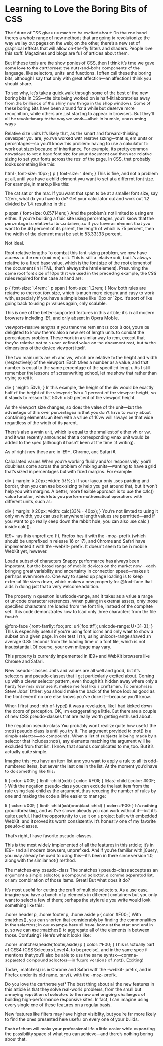 # Learning to Love the Boring Bits of CSS

The future of CSS gives us much to be excited about: On the one hand, there’s a whole range of new methods that are going to revolutionize the way we lay out pages on the web; on the other, there’s a new set of graphical effects that will allow on-the-fly filters and shaders. People love this stuff. Magazines and blogs are full of articles about them.

But if these tools are the show ponies of CSS, then I think it’s time we gave some love to the carthorses: the nuts-and-bolts components of the language, like selectors, units, and functions. I often call these the boring bits, although I say that only with great affection—an affection I think you should share.

To see why, let’s take a quick walk through some of the best of the new boring bits in CSS—the bits being worked on in half-lit laboratories away from the brilliance of the shiny new things in the shop windows. Some of these boring bits have been around for a while but deserve more recognition, while others are just starting to appear in browsers. But they’ll all be revolutionary to the way we work—albeit in humble, unassuming ways.

Relative size units
It’s likely that, as the smart and forward-thinking developer you are, you’ve worked with relative sizing—that is, em units or percentages—so you’ll know this problem: having to use a calculator to work out sizes because of inheritance. For example, it’s pretty common nowadays to set a base font size for your document and then use relative sizing to set your fonts across the rest of the page. In CSS, that probably looks something like this:

html { font-size: 10px; }
p { font-size: 1.4em; }
This is fine, and not a problem at all, until you have a child element you want to set at a different font size. For example, in markup like this:

The cat sat on the <span>mat</span>.
If you want that span to be at a smaller font size, say 1.2em, what do you have to do? Get your calculator out and work out 1.2 divided by 1.4, resulting in this:

p span { font-size: 0.85714em; }
And the problem’s not limited to using em either. If you’re building a fluid site using percentages, you’ll know that the percentage is relative to its container; so if you have an element that you want to be 40 percent of its parent, the length of which is 75 percent, then the width of the element must be set to 53.33333 percent.

Not ideal.

Root-relative lengths
To combat this font-sizing problem, we now have access to the rem (root em) unit. This is still a relative unit, but it’s always relative to a fixed base value, which is the font size of the root element of the document (in HTML, that’s always the html element). Presuming the same root font size of 10px that we used in the preceding example, the CSS rules required for the case at hand are:

p { font-size: 1.4rem; }
p span { font-size: 1.2rem; }
Now both rules are relative to the root font size, which is much more elegant and easy to work with, especially if you have a simple base like 10px or 12px. It’s sort of like going back to using px values again, only scalable.

This is one of the better-supported features in this article; it’s in all modern browsers including IE9, and only absent in Opera Mobile.

Viewport-relative lengths
If you think the rem unit is cool (I do), you’ll be delighted to know there’s also a new set of length units to combat the percentages problem. These work in a similar way to rem, except that they’re relative not to a user-defined value on the document root, but to the dimensions of the device viewport itself.

The two main units are vh and vw, which are relative to the height and width (respectively) of the viewport. Each takes a number as a value, and that number is equal to the same percentage of the specified length. As I still remember the lessons of screenwriting school, let me show that rather than trying to tell it:

div { height: 50vh; }
In this example, the height of the div would be exactly half of the height of the viewport; 1vh = 1 percent of the viewport height, so it stands to reason that 50vh = 50 percent of the viewport height.

As the viewport size changes, so does the value of the unit—but the advantage of this over percentages is that you don’t have to worry about containing elements: an item with a value of 10vw will always be that wide regardless of the width of its parent.

There’s also a vmin unit, which is equal to the smallest of either vh or vw, and it was recently announced that a corresponding vmax unit would be added to the spec (although it hasn’t been at the time of writing).

As of right now these are in IE9+, Chrome, and Safari 6.

Calculated values
When you’re working fluidly and/or responsively, you’ll doubtless come across the problem of mixing units—wanting to have a grid that’s sized in percentages but with fixed margins. For example:

div {
  margin: 0 20px;
  width: 33%; 
}
If your layout only uses padding and border, then you can use box-sizing to help you get around that, but it won’t help you with margins. A better, more flexible approach is to use the calc() value function, which lets you perform mathematical operations with different units, such as:

div {
  margin: 0 20px;
  width: calc(33% - 40px);
}
You’re not limited to using it only on width; you can use it anywhere length values are permitted—and if you want to go really deep down the rabbit hole, you can also use calc() inside calc().

IE9+ has this unprefixed (!), Firefox has it with the -moz- prefix (which should be unprefixed in release 16 or 17), and Chrome and Safari have implemented it with the -webkit- prefix. It doesn't seem to be in mobile WebKit yet, however.

Load a subset of characters
Snappy performance has always been important, but the broad range of mobile devices on the market now—each bringing great variability and uncertainty in connection speed—makes it perhaps even more so. One way to speed up page loading is to keep external file sizes down, which makes a new property for @font-face that aids in doing just that a very welcome addition.

The property in question is unicode-range, and it takes as a value a range of unicode character references. When pulling in external assets, only those specified characters are loaded from the font file, instead of the complete set. This code demonstrates how to load only three characters from the file foo.ttf:

@font-face {
  font-family: foo;
  src: url('foo.ttf');
  unicode-range: U+31-33;
}
This is especially useful if you’re using font icons and only want to show a subset on a given page. In one test I ran, using unicode-range shaved an average 0.85 seconds from the loading time of a font file, which is not insubstantial. Of course, your own mileage may vary.

This property is currently implemented in IE9+ and WebKit browsers like Chrome and Safari.

New pseudo-classes
Units and values are all well and good, but it’s selectors and pseudo-classes that I get particularly excited about. Coming up with a clever selector pattern, even though it’s hidden away where only a hardy few may ever see it, makes me feel like a craftsman. To paraphrase Steve Jobs’ father: you should make the back of the fence look as good as the front even if no one else knows you’ve done it—because you’ll know.

When I first used :nth-of-type() it was a revelation, like I had kicked down the doors of perception. OK, I’m exaggerating a little. But there are a couple of new CSS pseudo-classes that are really worth getting enthused about.

The negation pseudo-class
You probably won’t realize quite how useful the :not() pseudo-class is until you try it. The argument provided to :not() is a simple selector—no compounds. When a list of subjects is being made by a selector that includes :not(), any elements matching the argument will be excluded from that list. I know, that sounds complicated to me, too. But it’s actually quite simple.

Imagine this: you have an item list and you want to apply a rule to all its odd-numbered items, but never the last one in the list. At the moment you’d have to do something like this:

li { color: #00F; }
li:nth-child(odd) { color: #F00; }
li:last-child { color: #00F; } 
With the negation pseudo-class you can exclude the last item from the rule using :last-child as the argument, thus reducing the number of rules by one and making the code a little easier to manage:

li { color: #00F; }
li:nth-child(odd):not(:last-child) { color: #F00; }
It’s nothing groundbreaking, and as I’ve shown already you can work without it—but it’s quite useful. I had the opportunity to use it on a project built with embedded WebKit, and it proved its worth consistently. It’s honestly one of my favorite pseudo-classes.

That’s right, I have favorite pseudo-classes.

This is the most widely implemented of all the features in this article; it’s in IE9+ and all modern browsers, unprefixed. And if you’re familiar with jQuery, you may already be used to using this—it’s been in there since version 1.0, along with the similar not() method.

The matches-any pseudo-class
The :matches() pseudo-class accepts as an argument a simple selector, a compound selector, a comma separated list, or any combination of those items. Great! But what does it do?

It’s most useful for cutting the cruft of multiple selectors. As a use case, imagine you have a bunch of p elements in different containers but you only want to select a few of them; perhaps the style rule you write would look something like this:

.home header p,
.home footer p,
.home aside p {
  color: #F00;
}
With :matches(), you can shorten that considerably by finding the commonalities in the selectors; in our example here all have .home at the start and end in p, so we can use :matches() to aggregate all of the elements in between those. Confusing? Here’s what it looks like:

.home :matches(header,footer,aside) p { color: #F00; }
This is actually part of CSS4 (CSS Selectors Level 4, to be precise), and in the same spec it mentions that you’ll also be able to use the same syntax—comma-separated compound selectors—in future versions of :not(). Exciting!

Today, :matches() is in Chrome and Safari with the -webkit- prefix, and in Firefox under its old name, :any(), with the -moz- prefix.

Do you love the carthorse yet?
The best thing about all the new features in this article is that they solve real-world problems, from the small but annoying repetition of selectors to the new and ongoing challenges of building high-performance responsive sites. In fact, I can imagine using every single one of these features on a regular basis.

New features like filters may have higher visibility, but you’re far more likely to find the ones presented here useful on every one of your builds.

Each of them will make your professional life a little easier while expanding the possibility space of what you can achieve—and there’s nothing boring about that. 